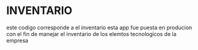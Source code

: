 # INVENTARIO

este codigo corresponde a el inventario esta app fue puesta en producion con 
el fin de manejar el inventario de los elemtos tecnologicos de la empresa
